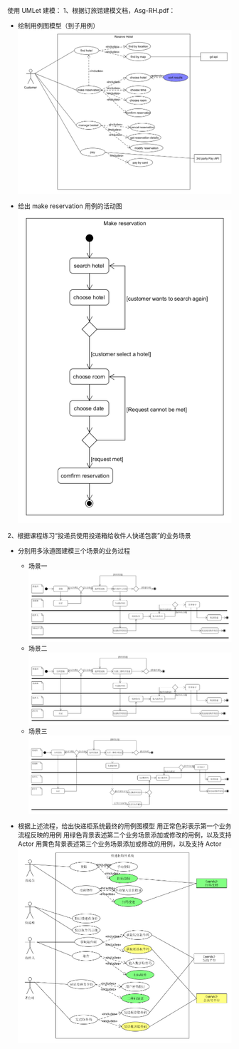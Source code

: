 使用 UMLet 建模：
1、根据订旅馆建模文档，Asg-RH.pdf：
  - 绘制用例图模型（到子用例）
![](https://raw.githubusercontent.com/vyychenyy/vyychenyy.github.io/master/_posts/6.png)

  - 给出 make reservation 用例的活动图
![](https://raw.githubusercontent.com/vyychenyy/vyychenyy.github.io/master/_posts/5.png)

2、根据课程练习“投递员使用投递箱给收件人快递包裹”的业务场景
- 分别用多泳道图建模三个场景的业务过程
  - 场景一
  ![](https://raw.githubusercontent.com/vyychenyy/vyychenyy.github.io/master/_posts/1.png)
  - 场景二
  ![](https://raw.githubusercontent.com/vyychenyy/vyychenyy.github.io/master/_posts/2.png)
  - 场景三
  ![](https://raw.githubusercontent.com/vyychenyy/vyychenyy.github.io/master/_posts/3.png)

- 根据上述流程，给出快递柜系统最终的用例图模型
用正常色彩表示第一个业务流程反映的用例
用绿色背景表述第二个业务场景添加或修改的用例，以及支持 Actor
用黄色背景表述第三个业务场景添加或修改的用例，以及支持 Actor
  ![](https://raw.githubusercontent.com/vyychenyy/vyychenyy.github.io/master/_posts/4.png)
